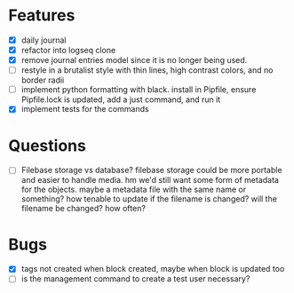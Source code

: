 # Features
- [x] daily journal
- [x] refactor into logseq clone
- [x] remove journal entries model since it is no longer being used.
- [ ] restyle in a brutalist style with thin lines,
      high contrast colors, and no border radii
- [ ] implement python formatting with black. install in Pipfile,
      ensure Pipfile.lock is updated, add a just command, and run it
- [x] implement tests for the commands

# Questions
- [ ] Filebase storage vs database? filebase storage could
      be more portable and easier to handle media. hm we'd
      still want some form of metadata for the objects. maybe
      a metadata file with the same name or something? how tenable
      to update if the filename is changed? will the filename be changed?
      how often?

# Bugs
- [x] tags not created when block created, maybe when block is updated too
- [ ] is the management command to create a test user necessary?
